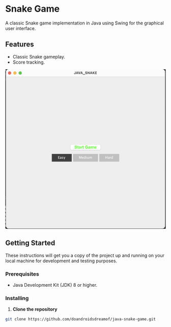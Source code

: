 # Snake Game

A classic Snake game implementation in Java using Swing for the graphical user interface.

## Features

- Classic Snake gameplay.
- Score tracking.

![Alt text](public/screenshot.png)

## Getting Started

These instructions will get you a copy of the project up and running on your local machine for development and testing purposes.

### Prerequisites

- Java Development Kit (JDK) 8 or higher.

### Installing

1. **Clone the repository**

```bash
git clone https://github.com/doandroidsdreamof/java-snake-game.git
